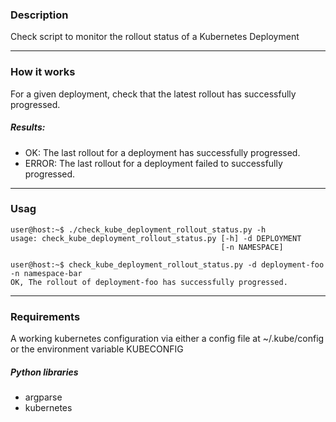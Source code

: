 ### Description
Check script to monitor the rollout status of a Kubernetes Deployment

---

### How it works
For a given deployment, check that the latest rollout has successfully progressed.

##### Results:
* OK: The last rollout for a deployment has successfully progressed.
* ERROR:  The last rollout for a deployment failed to successfully progressed.

---

### Usag
```console
user@host:~$ ./check_kube_deployment_rollout_status.py -h
usage: check_kube_deployment_rollout_status.py [-h] -d DEPLOYMENT
                                               [-n NAMESPACE]
 
user@host:~$ check_kube_deployment_rollout_status.py -d deployment-foo -n namespace-bar
OK, The rollout of deployment-foo has successfully progressed.

```
---

### Requirements
A working kubernetes configuration via either a config file at ~/.kube/config or the environment variable KUBECONFIG
 
##### Python libraries
* argparse
* kubernetes
